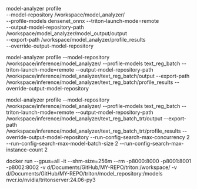 model-analyzer profile \
    --model-repository /workspace/model_analyzer/ \
    --profile-models densenet_onnx --triton-launch-mode=remote \
    --output-model-repository-path /workspace/model_analyzer/model_output/output \
    --export-path /workspace/model_analyzer/profile_results \
    --override-output-model-repository

model-analyzer profile --model-repository /workspace/inference/model_analyzer/ --profile-models text_reg_batch --triton-launch-mode=remote --output-model-repository-path /workspace/inference/model_analyzer/text_reg_batch/output --export-path /workspace/inference/model_analyzer/text_reg_batch/profile_results --override-output-model-repository

model-analyzer profile --model-repository /workspace/inference/model_analyzer/ --profile-models text_reg_batch --triton-launch-mode=remote --output-model-repository-path /workspace/inference/model_analyzer/text_reg_batch_trt/output --export-path /workspace/inference/model_analyzer/text_reg_batch_trt/profile_results --override-output-model-repository --run-config-search-max-concurrency 2 --run-config-search-max-model-batch-size 2 --run-config-search-max-instance-count 2

docker run --gpus=all -it --shm-size=256m --rm  -p8000:8000 -p8001:8001 -p8002:8002 -v d/Documents/GitHub/MY-REPO/triton:/workspace/ -v d/Documents/GitHub/MY-REPO/triton/model_repository:/models nvcr.io/nvidia/tritonserver:24.06-py3